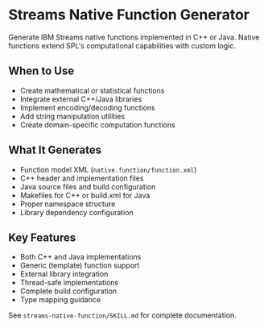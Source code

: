 # Streams Native Function Generator

Generate IBM Streams native functions implemented in C++ or Java. Native functions extend SPL's computational capabilities with custom logic.

## When to Use

- Create mathematical or statistical functions
- Integrate external C++/Java libraries
- Implement encoding/decoding functions
- Add string manipulation utilities
- Create domain-specific computation functions

## What It Generates

- Function model XML (`native.function/function.xml`)
- C++ header and implementation files
- Java source files and build configuration
- Makefiles for C++ or build.xml for Java
- Proper namespace structure
- Library dependency configuration

## Key Features

- Both C++ and Java implementations
- Generic (template) function support
- External library integration
- Thread-safe implementations
- Complete build configuration
- Type mapping guidance

See `streams-native-function/SKILL.md` for complete documentation.
